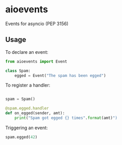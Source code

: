 # aioevents

Events for asyncio (PEP 3156)

## Usage

To declare an event:

```python
from aioevents import Event

class Spam:
	egged = Event("The spam has been egged")
```

To register a handler:

```python

spam = Spam()

@spam.egged.handler
def on_egged(sender, amt):
    print("Spam got egged {} times".format(amt)")
```

Triggering an event:

```python
spam.egged(42)
```
